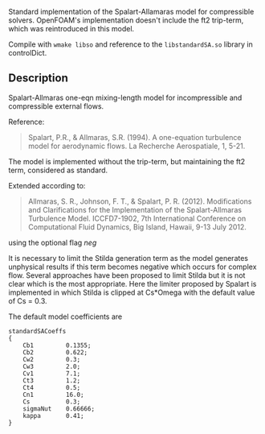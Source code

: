 Standard implementation of the Spalart-Allamaras model for compressible solvers.
OpenFOAM's implementation doesn't include the ft2 trip-term, which was
reintroduced in this model.

Compile with `wmake libso` and reference to the `libstandardSA.so` library in
controlDict.

Description
-----------

Spalart-Allmaras one-eqn mixing-length model for incompressible and
compressible external flows.

Reference:

>   Spalart, P.R., & Allmaras, S.R. (1994).
>   A one-equation turbulence model for aerodynamic flows.
>   La Recherche Aerospatiale, 1, 5-21.


The model is implemented without the trip-term, but maintaining the ft2
term, considered as standard.

Extended according to:

>   Allmaras, S. R., Johnson, F. T., & Spalart, P. R. (2012).
>   Modifications and Clarifications for the Implementation of the
>   Spalart-Allmaras Turbulence Model.
>   ICCFD7-1902, 7th International Conference on Computational Fluid Dynamics,
>   Big Island, Hawaii, 9-13 July 2012.


using the optional flag *neg*

It is necessary to limit the Stilda generation term as the model generates
unphysical results if this term becomes negative which occurs for complex
flow.  Several approaches have been proposed to limit Stilda but it is not
clear which is the most appropriate.  Here the limiter proposed by Spalart
is implemented in which Stilda is clipped at Cs*Omega with the default value
of Cs = 0.3.

The default model coefficients are

    standardSACoeffs
    {
        Cb1         0.1355;
        Cb2         0.622;
        Cw2         0.3;
        Cw3         2.0;
        Cv1         7.1;
        Ct3         1.2;
        Ct4         0.5;
        Cn1         16.0;
        Cs          0.3;
        sigmaNut    0.66666;
        kappa       0.41;
    }
